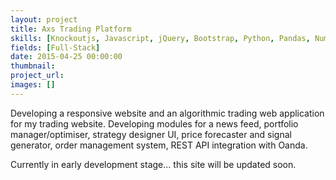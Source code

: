 ```yaml
---
layout: project
title: Axs Trading Platform
skills: [Knockoutjs, Javascript, jQuery, Bootstrap, Python, Pandas, NumPy,  SciPy, Pyramid,  Socket.IO, Nginx]
fields: [Full-Stack]
date: 2015-04-25 00:00:00
thumbnail:
project_url:
images: []
---
```


Developing a responsive website and an algorithmic trading web application for my trading website. Developing modules for a news feed, portfolio manager/optimiser, strategy designer UI, price forecaster and signal generator, order management system, REST API integration with Oanda.

Currently in early development stage... this site will be updated soon.